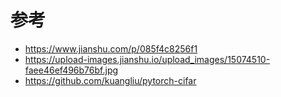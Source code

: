 # 参考

* <https://www.jianshu.com/p/085f4c8256f1>
* <https://upload-images.jianshu.io/upload_images/15074510-faee46ef496b76bf.jpg>
* <https://github.com/kuangliu/pytorch-cifar>